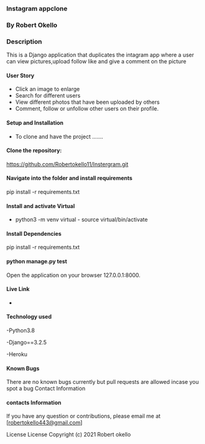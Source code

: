 ### Instagram appclone

### By Robert Okello

### Description

This is a Django application that duplicates the intagram app where a user can view pictures,upload follow like and give a comment on the picture

#### User Story

- Click an image to enlarge
- Search for different users
- View different photos that have been uploaded by others
- Comment, follow or unfollow other users on their profile.

#### Setup and Installation

- To clone and have the project .......

#### Clone the repository:

https://github.com/Robertokello11/Instergram.git

#### Navigate into the folder and install requirements

pip install -r requirements.txt

#### Install and activate Virtual

- python3 -m venv virtual - source virtual/bin/activate

#### Install Dependencies

pip install -r requirements.txt

#### python manage.py test

Open the application on your browser 127.0.0.1:8000.

#### Live Link

-

#### Technology used

-Python3.8

-Django==3.2.5

-Heroku

#### Known Bugs

There are no known bugs currently but pull requests are allowed incase you spot a bug
Contact Information

#### contacts Information

If you have any question or contributions, please email me at [robertokello443@gmail.com]

License
License
Copyright (c) 2021 Robert okello
